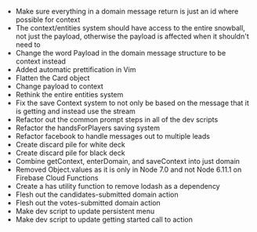  - Make sure everything in a domain message return is just an id where possible
   for context
 - The context/entities system should have access to the entire snowball, not
   just the payload, otherwise the payload is affected when it shouldn't need to
 - Change the word Payload in the domain message structure to be context instead
 - Added automatic prettification in Vim
 - Flatten the Card object
 - Change payload to context
 - Rethink the entire entities system
 - Fix the save Context system to not only be based on the message that it is
   getting and instead use the stream
 - Refactor out the common prompt steps in all of the dev scripts
 - Refactor the handsForPlayers saving system
 - Refactor facebook to handle messages out to multiple leads
 - Create discard pile for white deck
 - Create discard pile for black deck
 - Combine getContext, enterDomain, and saveContext into just domain
 - Removed Object.values as it is only in Node 7.0 and not Node 6.11.1 on
   Firebase Cloud Functions
 - Create a has utility function to remove lodash as a dependency
 - Flesh out the candidates-submitted domain action
 - Flesh out the votes-submitted domain action
 - Make dev script to update persistent menu
 - Make dev script to update getting started call to action
